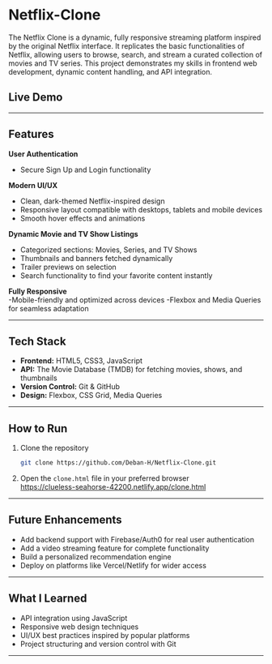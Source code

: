 # Netflix-Clone
The Netflix Clone is a dynamic, fully responsive streaming platform inspired by the original Netflix interface. It replicates the basic functionalities of Netflix, allowing users to browse, search, and stream a curated collection of movies and TV series. This project demonstrates my skills in frontend web development, dynamic content handling, and API integration.

##  Live Demo



---

## Features

**User Authentication**  
- Secure Sign Up and Login functionality 

 **Modern UI/UX**  
- Clean, dark-themed Netflix-inspired design  
- Responsive layout compatible with desktops, tablets and mobile devices
- Smooth hover effects and animations

**Dynamic Movie and TV Show Listings**  
- Categorized sections: Movies, Series, and TV Shows  
- Thumbnails and banners fetched dynamically  
- Trailer previews on selection  
- Search functionality to find your favorite content instantly

 **Fully Responsive**  
-Mobile-friendly and optimized across devices
-Flexbox and Media Queries for seamless adaptation

---

## Tech Stack

- **Frontend:** HTML5, CSS3, JavaScript  
- **API:** The Movie Database (TMDB) for fetching movies, shows, and thumbnails  
- **Version Control:** Git & GitHub  
- **Design:** Flexbox, CSS Grid, Media Queries

---

## How to Run

1. Clone the repository  
   ```bash
   git clone https://github.com/Deban-H/Netflix-Clone.git
   ```

2. Open the `clone.html` file in your preferred browser  
https://clueless-seahorse-42200.netlify.app/clone.html

---

## Future Enhancements

- Add backend support with Firebase/Auth0 for real user authentication  
- Add a video streaming feature for complete functionality  
- Build a personalized recommendation engine  
- Deploy on platforms like Vercel/Netlify for wider access

---

## What I Learned

- API integration using JavaScript  
- Responsive web design techniques  
- UI/UX best practices inspired by popular platforms  
- Project structuring and version control with Git

---
